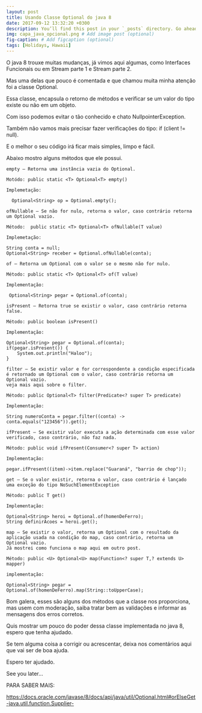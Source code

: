 ```yaml
---
layout: post
title: Usando Classe Optional do java 8
date: 2017-09-12 13:32:20 +0300
description: You’ll find this post in your `_posts` directory. Go ahead and edit it and re-build the site to see your changes. # Add post description (optional)
img: capa_java_opcional.png # Add image post (optional)
fig-caption: # Add figcaption (optional)
tags: [Holidays, Hawaii]
---
```

O java 8 trouxe muitas mudanças, já vimos aqui algumas, como Interfaces Funcionais ou em Stream parte 1 e Stream parte 2.

Mas uma delas que pouco é comentada e que chamou muita minha atenção foi a classe Optional.

Essa classe, encapsula o retorno de métodos e verificar se um valor do tipo <T> existe ou não em um objeto.

Com isso podemos evitar o tão conhecido e chato NullpointerException.

Também não vamos mais precisar fazer verificações do tipo: if (client != null).

E o melhor o seu código irá ficar mais simples, limpo e fácil.

Abaixo mostro alguns métodos que ele possui.

    empty – Retorna uma instância vazia do Optional.

    Motódo: public static <T> Optional<T> empty​()

    Implemetação:

      Optional<String> op = Optional.empty();

    ofNullable – Se não for nulo, retorna o valor, caso contrário retorna um Optional vazio.

    Método:  public static <T> Optional<T> ofNullable​(T value)

    Implemetação:

    String conta = null;		
    Optional<String> receber = Optional.ofNullable(conta);

    of – Retorna um Optional com o valor se o mesmo não for nulo.

    Método: public static <T> Optional<T> of​(T value)

    Implementação:

     Optional<String> pegar = Optional.of(conta);

    isPresent – Retorna true se existir o valor, caso contrário retorna false.

    Método: public boolean isPresent​()

    Implementação:

    Optional<String> pegar = Optional.of(conta);		
    if(pegar.isPresent()) {
    	System.out.println("Haloo");
    }

    filter – Se existir valor e for correspondente a condição especificada é retornado um Optional com o valor, caso contrário retorna um Optional vazio.
    veja mais aqui sobre o filter.

    Método: public Optional<T> filter​(Predicate<? super T> predicate)

    Implementação:

    String numeroConta = pegar.filter((conta) -> conta.equals("123456")).get();

    ifPresent – Se existir valor executa a ação determinada com esse valor verificado, caso contrário, não faz nada.

    Método: public void ifPresent​(Consumer<? super T> action)

    Implementação:

    pegar.ifPresent((item)->item.replace("Guaraná", "barrio de chop"));

    get – Se o valor existir, retorna o valor, caso contrário é lançado uma exceção do tipo NoSuchElementException

    Método: public T get​()

    Implementação:

    Optional<String> heroi = Optional.of(homenDeFerro);
    String definirAcoes = heroi.get();

    map – Se existir o valor, retorna um Optional com o resultado da aplicação usada na condição do map, caso contrário, retorna um Optional vazio.
    Já mostrei como funciona o map aqui em outro post.

    Método: public <U> Optional<U> map​(Function<? super T,? extends U> mapper)

    implementação:

    Optional<String> pegar = Optional.of(homenDeFerro).map(String::toUpperCase);

Bom galera, esses são alguns dos métodos que a classe nos proporciona, mas usem com moderação, saiba tratar bem as validações e informar as mensagens dos erros corretos.

Quis mostrar um pouco do poder dessa classe implementada no java 8, espero que tenha ajudado.

Se tem alguma coisa a corrigir ou acrescentar, deixa nos comentários aqui que vai ser de boa ajuda.

 

Espero ter ajudado.

See you later…

 

PARA SABER MAIS:

https://docs.oracle.com/javase/8/docs/api/java/util/Optional.html#orElseGet-java.util.function.Supplier-
